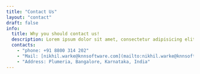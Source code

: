 ```yaml
---
title: "Contact Us"
layout: "contact"
draft: false
info: 
  title: Why you should contact us!
  description: Lorem ipsum dolor sit amet, consectetur adipisicing elit. Velit recusandae voluptates doloremque veniam temporibus porro culpa ipsa, nisi soluta minima saepe laboriosam debitis nesciunt.
  contacts: 
    - "phone: +91 8800 314 202"
    - "Mail: [nikhil.warke@knnsoftware.com](mailto:nikhil.warke@knnsoftware.com)"
    - "Address: Plumeria, Bangalore, Karnataka, India"
---
```

